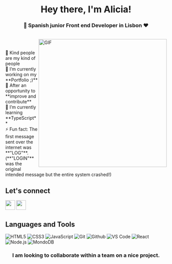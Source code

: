  <h1 align="center">Hey there, I'm Alicia!</h1> 
<h3 align="center"> 🚀 Spanish junior Front end Developer in Lisbon ♥ </h3>
<br/>
<img align="right" alt="GIF"  width="400px" src="https://raw.githubusercontent.com/haoruilee/haoruilee/master/pic/pusheencode.gif" />
<br/>
<br/>
 💜 Kind people are my kind of people <br/>
 🔭 I’m currently working on my **Portfolio ;)** <br/>
 👯 After an opportunity to **improve and contribute** <br/>
 🌱 I’m currently learning **TypeScript** <br/>
 ⚡ Fun fact: The first message sent over the internet was **"LOG"**. <br/>
 (**"LOGIN"** was the original intended message but the entire system crashed!) <br/>

## Let's connect <br/>
  <p>
    <a href="https://www.linkedin.com/in/aliciahl/" alt="Linkedin"><img src="https://github.com/nitish-awasthi/nitish-awasthi/blob/master/174857.png" width="30"></a>
    <a href="mailto:alicia.hl87@gmail.com" alt="Contact me"><img src="https://github.com/nitish-awasthi/nitish-awasthi/blob/master/gmail-512.webp" height="30"></a>
  </p>

 ## Languages and Tools <br/>
![HTML5](https://img.shields.io/badge/-HTML5-000000?style=for-the-badge&logo=HTML5)
![CSS3](https://img.shields.io/badge/-CSS3-000000?style=for-the-badge&logo=CSS3)
![JavaScript](https://img.shields.io/badge/-JavaScript-000000?style=for-the-badge&logo=javascript)
![Git](http://img.shields.io/badge/-Git-000000?style=for-the-badge&logo=Git)
![Github](http://img.shields.io/badge/-Github-000000?style=for-the-badge&logo=Github&logoColor=green)
![VS Code](http://img.shields.io/badge/-VS%20Code-000000?style=for-the-badge&logo=Visual-studio-code&logoColor=blue)
![React](http://img.shields.io/badge/-React-000000?style=for-the-badge&logo=React&logoColor=blue)
![Node.js](http://img.shields.io/badge/-Nodejs-000000?style=for-the-badge&logo=Nodejs&logoColor=green)
![MondoDB](http://img.shields.io/badge/-MondoDB-000000?style=for-the-badge&logo=MondoDB&logoColor=blue)

<h3 align="center">I am looking to collaborate within a team on a nice project.</h3>
